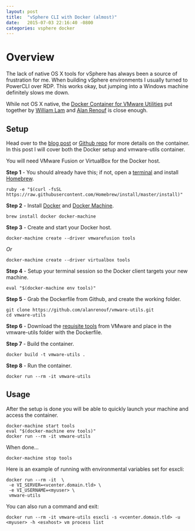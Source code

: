 ```yaml
---
layout: post
title:  "vSphere CLI with Docker (almost)"
date:   2015-07-03 22:16:40 -0800
categories: vsphere docker
---
```

# Overview

The lack of native OS X tools for vSphere has always been a source of frustration for me.  When building vSphere environments I usually turned to PowerCLI over RDP.  This works okay, but jumping into a Windows machine definitely slows me down.

While not OS X native, the [Docker Container for VMware Utilities](http://www.virtuallyghetto.com/2015/02/cool-docker-container-for-vmware-utilities.html) put together by 
[William Lam](http://www.virtuallyghetto.com/about) and [Alan Renouf](http://www.virtu-al.net) is close enough.

## Setup
Head over to the [blog post](http://www.virtuallyghetto.com/2015/02/cool-docker-container-for-vmware-utilities.html) or [Github repo](https://github.com/alanrenouf/vmware-utils) for more details on the container.  In this post I will cover both the Docker setup and vmware-utils container.

You will need VMware Fusion or VirtualBox for the Docker host.

**Step 1** - You should already have this; if not, open a [terminal](https://www.iterm2.com) and install [Homebrew](http://brew.sh).

    ruby -e "$(curl -fsSL https://raw.githubusercontent.com/Homebrew/install/master/install)"
    
**Step 2** - Install [Docker](https://www.docker.com/whatisdocker) and [Docker Machine](https://docs.docker.com/machine/).

    brew install docker docker-machine

**Step 3** - Create and start your Docker host.

    docker-machine create --driver vmwarefusion tools
   
   *Or*
    
    docker-machine create --driver virtualbox tools

**Step 4** - Setup your terminal session so the Docker client targets your new machine.

    eval "$(docker-machine env tools)"

**Step 5** - Grab the Dockerfile from Github, and create the working folder.

    git clone https://github.com/alanrenouf/vmware-utils.git
    cd vmware-utils

**Step 6** - Download the [requisite tools](https://github.com/alanrenouf/vmware-utils#how) from VMware and place in the vmware-utils folder with the Dockerfile.

**Step 7** - Build the container.

    docker build -t vmware-utils .

**Step 8** - Run the container.

    docker run --rm -it vmware-utils

## Usage

After the setup is done you will be able to quickly launch your machine and access the container.

    docker-machine start tools
    eval "$(docker-machine env tools)"
    docker run --rm -it vmware-utils

When done...

    docker-machine stop tools 

Here is an example of running with environmental variables set for esxcli:

    docker run --rm -it  \
     -e VI_SERVER=<vcenter.domain.tld> \
     -e VI_USERNAME=<myuser> \
     vmware-utils

You can also run a command and exit:

    docker run --rm -it vmware-utils esxcli -s <vcenter.domain.tld> -u <myuser> -h <esxhost> vm process list